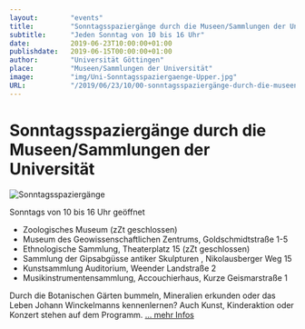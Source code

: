 ```yaml
---
layout:        "events"
title:         "Sonntagsspaziergänge durch die Museen/Sammlungen der Universität"
subtitle:      "Jeden Sonntag von 10 bis 16 Uhr"
date:          2019-06-23T10:00:00+01:00
publishdate:   2019-06-15T00:00:00+01:00
author:        "Universität Göttingen"
place:         "Museen/Sammlungen der Universität"
image:         "img/Uni-Sonntagsspaziergaenge-Upper.jpg"
URL:           "/2019/06/23/10/00-sonntagsspaziergänge-durch-die-museen-sammlungen-der-universität"
---
```




Sonntagsspaziergänge durch die Museen/Sammlungen der Universität 
===========

![Sonntagsspaziergänge](/img/Uni-Sonntagsspaziergaenge-lower.jpg)

Sonntags von 10 bis 16 Uhr geöffnet

* Zoologisches Museum (zZt geschlossen)
* Museum des Geowissenschaftlichen Zentrums, Goldschmidtstraße 1-5
* Ethnologische Sammlung, Theaterplatz 15 (zZt geschlossen)
* Sammlung der Gipsabgüsse antiker Skulpturen , Nikolausberger Weg 15
* Kunstsammlung Auditorium, Weender Landstraße 2
* Musikinstrumentensammlung, Accouchierhaus, Kurze Geismarstraße 1

Durch die Botanischen Gärten bummeln, Mineralien erkunden oder das Leben Johann Winckelmanns kennenlernen? 
Auch Kunst, Kinderaktion oder Konzert stehen auf dem Programm. [... mehr Infos](http://www.uni-goettingen.de/de/sh/38808.html)
